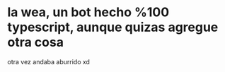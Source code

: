 # la wea, un bot hecho %100 typescript, aunque quizas agregue otra cosa

otra vez andaba aburrido xd